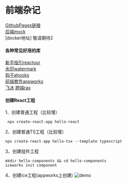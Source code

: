 # 前端杂记
[GithubPages链接](https://robin2017.github.io/frontend-notes)  
[后端mock](https://mock.yonyoucloud.com/mock/16531/api/table/api/getList)  
[docker地址] 敬请期待2
#### 各种常见好用的库
[新手指引reactour](https://reactour.js.org/)  
[水印watermark](https://github.com/Yann-Wang/react-watermark-component#readme)  
[钩子ahooks](https://ahooks.js.org/zh-CN/)  
[前端套件appworks](https://appworks.site/)  
[飞冰](https://ice.work/docs/guide/about)
[跨端rax](https://rax.js.org/)

#### 创建React工程
1、创建普通工程（比较慢）
```
 npx create-react-app hello-react
```
2、创建普通TS工程（比较慢）
```
npx create-react-app hello-tsx --template typescript
```
3、创建组件工程
```
mkdir hello-components && cd hello-components
iceworks init component
```
4、创建ice工程(appworks上创建)
![demo](https://robin2017.github.io/frontend-notes/images/ice.jpg)